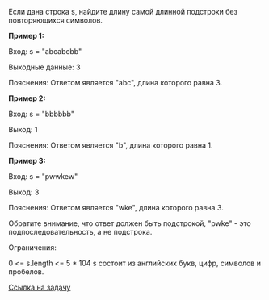 Если дана строка s, найдите длину самой длинной
подстроки без повторяющихся символов.

**Пример 1:**

Вход: s = "abcabcbb"

Выходные данные: 3

Пояснения: Ответом является "abc", длина которого равна 3.

**Пример 2:**

Вход: s = "bbbbbb"

Выход: 1

Пояснения: Ответом является "b", длина которого равна 1.

**Пример 3:**

Вход: s = "pwwkew"

Выход: 3

Пояснения: Ответом является "wke", длина которого равна 3.

Обратите внимание, что ответ должен быть подстрокой, "pwke" - это подпоследовательность, а не подстрока.

Ограничения:

0 <= s.length <= 5 * 104
s состоит из английских букв, цифр, символов и пробелов.

[Ссылка на задачу](https://leetcode.com/problems/longest-substring-without-repeating-characters/description/?source=submission-noac)